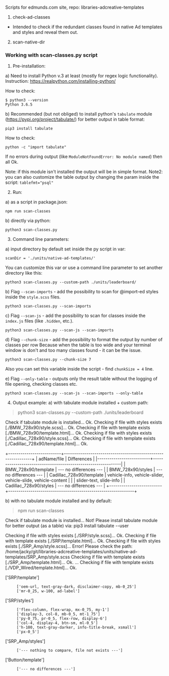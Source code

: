 Scripts for edmunds.com site, repo: libraries-adcreative-templates

1. check-ad-classes
- Intended to check if the redundant classes found in native Ad templates and styles and reveal them out.

2. scan-native-dir

### Working with scan-classes.py script

1. Pre-installation:

a) Need to install Python v.3 at least (mostly for regex logic functionality). 
Instruction: https://realpython.com/installing-python/

How to check:

    $ python3 --version
    Python 3.6.5

b) Recommended (but not obliged) to install python's `tabulate` module (https://pypi.org/project/tabulate/) for better output in table format:
    
    pip3 install tabulate
    
How to check:

    python -c "import tabulate"
If no errors during output (like `ModuleNotFoundError: No module named`) then all Ok.

Note: if this module isn't installed the output will be in simple format.
Note2: you can also customize the table output by changing the param inside the script: `tablefmt="psql"`

2. Run:

a) as a script in package.json:

    npm run scan-classes

b) directly via python:

    python3 scan-classes.py
    
3. Command line parameters:

a) input directory by default set inside the py script in var:

    scanDir = './units/native-ad-templates/'
You can customize this var or use a command line parameter to set another directory like this:

    python3 scan-classes.py --custom-path ./units/leaderboard/

b) Flag `--scan-imports` - add the possibility to scan for @import-ed styles inside the `style.scss` files.

    python3 scan-classes.py --scan-imports

c) Flag `--scan-js` - add the possibility to scan for classes inside the `index.js` files (like `.hidden`, etc.).

    python3 scan-classes.py --scan-js --scan-imports
    
d) Flag `--chunk-size` - add the possibility to format the output by number of classes per row
Because when the table is too wide and your terminal window is don't and too many classes found - it can be the issue.

    python3 scan-classes.py --chunk-size 7
Also you can set this variable inside the script - find `chunkSize = 4` line.

e) Flag `--only-table` - outputs only the result table without the logging of file opening, checking classes etc.

    python3 scan-classes.py --scan-js --scan-imports --only-table

4. Output example:
a) with tabulate module installed + custom path: 

>python3 scan-classes.py --custom-path ./units/leaderboard

Check if tabulate module is installed... Ok.
Checking if file with styles exists [./BMW_728x90/style.scss]... Ok.
Checking if file with template exists [./BMW_728x90/template.html]... Ok.
Checking if file with styles exists [./Cadillac_728x90/style.scss]... Ok.
Checking if file with template exists [./Cadillac_728x90/template.html]... Ok.

+--------------------------+--------------------------------------------------------------+
| adName/file              | Differences                                                  |
|--------------------------+--------------------------------------------------------------|
| BMW_728x90/template      | --- no differences ---                                       |
| BMW_728x90/styles        | --- no differences ---                                       |
| Cadillac_728x90/template | vehicle-info, vehicle-slider, vehicle-slide, vehicle-content |
|                          | slider-text, slide-info                                      |
| Cadillac_728x90/styles   | --- no differences ---                                       |
+--------------------------+--------------------------------------------------------------+

b) with no tabulate module installed and by default:

>npm run scan-classes

Check if tabulate module is installed... Not! 
Please install tabulate module for better output (as a table) via: pip3 install tabulate --user

Checking if file with styles exists [./SRP/style.scss]... Ok.
Checking if file with template exists [./SRP/template.html]... Ok.
Checking if file with styles exists [./SRP_Amp/style.scss]... Error! 
	 Please check the path:  /home/jacky/git/libraries-adcreative-templates/units/native-ad-templates/SRP_Amp/style.scss
Checking if file with template exists [./SRP_Amp/template.html]... Ok.
...
Checking if file with template exists [./VDP_Wired/template.html]... Ok.

['SRP/template']

		 ['oem-url, text-gray-dark, disclaimer-copy, mb-0_25']
		 ['mr-0_25, w-100, ad-label']
['SRP/styles']

		 ['flex-column, flex-wrap, mx-0_75, my-1']
		 ['display-3, col-8, mb-0_5, mt-1_75']
		 ['py-0_75, pr-0_5, flex-row, display-6']
		 ['col-4, display-4, btn-sm, ml-0_5']
		 ['h-100, text-gray-darker, info-title-break, xsmall']
		 ['px-0_5']
['SRP_Amp/styles']

		 ['--- nothing to compare, file not exists ---']
['Button/template']

		 ['--- no differences ---']
